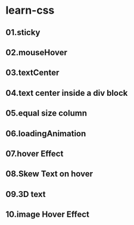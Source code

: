 # learn-css

## 01.sticky

## 02.mouseHover

## 03.textCenter

## 04.text center inside a div block

## 05.equal size column

## 06.loadingAnimation

## 07.hover Effect

## 08.Skew Text on hover

## 09.3D text

## 10.image Hover Effect
